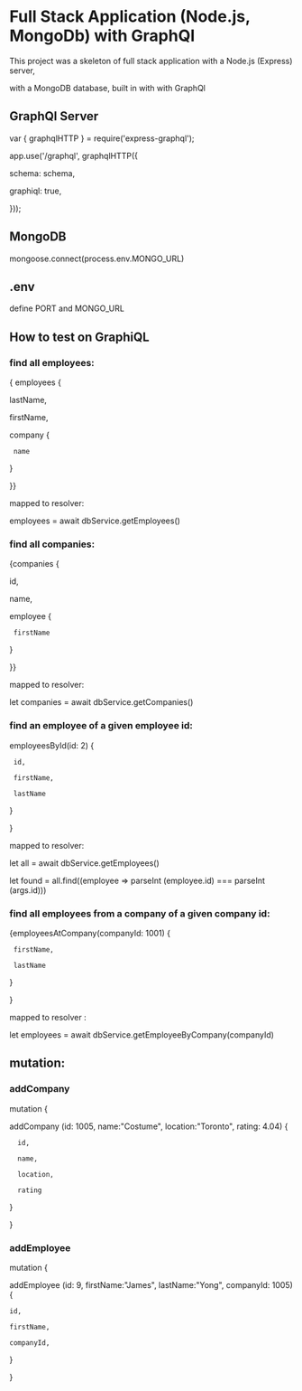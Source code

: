 # Full Stack Application (Node.js, MongoDb) with GraphQl

This project was a skeleton of full stack application with a Node.js (Express) server,

with a MongoDB database, built in with with GraphQl 

## GraphQl Server 

var { graphqlHTTP } = require('express-graphql');

app.use('/graphql', graphqlHTTP({

   schema: schema,

   graphiql: true,

 }));

## MongoDB

mongoose.connect(process.env.MONGO_URL)

## .env

define PORT and MONGO_URL  


## How to test on GraphiQL

### find all employees:

{ employees {

   lastName,

   firstName,

   company {

     name

   }

}}

mapped to resolver:

employees = await dbService.getEmployees()

### find all companies:

{companies {

   id,

   name,

   employee {

     firstName

   }

}}

mapped to resolver:

let companies = await dbService.getCompanies()

### find an employee of a given employee id:

employeesById(id: 2) {  

     id, 

     firstName,

     lastName

  }  

}  

mapped to resolver:

let all = await dbService.getEmployees()

let found = all.find((employee => parseInt (employee.id) === parseInt (args.id)))
   

### find all employees from a company of a given company id:

{employeesAtCompany(companyId: 1001) {

     firstName,

     lastName

   }

}

mapped to resolver :

let employees = await dbService.getEmployeeByCompany(companyId) 

## mutation:

### addCompany

mutation {

  addCompany (id: 1005, name:"Costume", location:"Toronto", rating: 4.04) {

      id,

      name,

      location,

      rating

  }

}

### addEmployee

mutation {

  addEmployee (id: 9, firstName:"James", lastName:"Yong", companyId: 1005) {

    id,

    firstName,

    companyId,

  }
  
}


